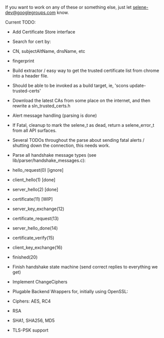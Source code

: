 If you want to work on any of these or something else, just let selene-dev@googlegroups.com know.

Current TODO:

* Add Certificate Store interface
 * Search for cert by:
  * CN, subjectAltName, dnsName, etc
  * fingerprint

* Build extractor / easy way to get the trusted certificate list from chrome into a header file.
 * Should be able to be invoked as a build target, ie, 'scons update-trusted-certs'
 * Download the latest CAs from some place on the internet, and then rewrite a sln_trusted_certs.h

* Alert message handling (parsing is done)
 * If Fatal, cleanup to mark the selene_t as dead, return a selene_error_t from all API surfaces.
 * Several TODOs throughout the parse about sending fatal alerts / shutting down the connection, this needs work.

* Parse all handshake message types (see lib/parser/handshake_messages.c):
 * hello_request(0) [ignore]
 * client_hello(1) [done]
 * server_hello(2) [done]
 * certificate(11) [WIP]
 * server_key_exchange(12)
 * certificate_request(13)
 * server_hello_done(14)
 * certificate_verify(15)
 * client_key_exchange(16)
 * finished(20)

* Finish handshake state machine (send correct replies to everything we get)
 * Implement ChangeCiphers
 * Plugable Backend Wrappers for, initially using OpenSSL:
  * Ciphers: AES, RC4
  * RSA
  * SHA1, SHA256, MD5

* TLS-PSK support
